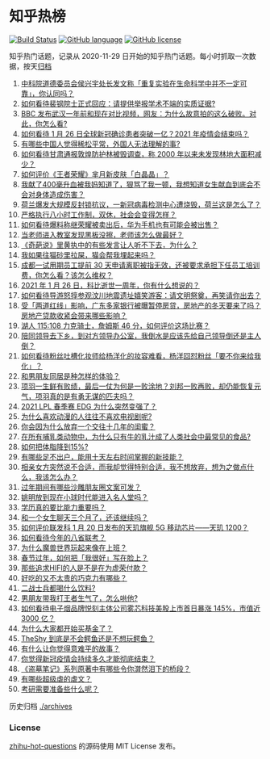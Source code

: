 # 知乎热榜
[![Build Status](https://github.com/ToWeLong/zhihu-hot-questions/workflows/CI/badge.svg)](https://github.com/ToWeLong/zhihu-hot-questions/actions)
[![GitHub language](https://img.shields.io/badge/language-golang-orange.svg)](https://golang.org/)
[![GitHub license](https://img.shields.io/github/license/ToWeLong/zhihu-hot-questions)](https://github.com/ToWeLong/zhihu-hot-questions/blob/main/LICENSE)

知乎热门话题，记录从 2020-11-29 日开始的知乎热门话题。每小时抓取一次数据，按天[归档](./archives)

<!-- BEGIN -->

1. [中科院道德委员会侯兴宇处长发文称「重复实验在生命科学中并不一定可靠」，你认同吗？](https://www.zhihu.com/question/441079956)
1. [如何看待裴钢院士正式回应：请提供举报学术不端的实质证据?](https://www.zhihu.com/question/441180206)
1. [BBC 发布武汉一年前和现在对比视频，网友：为什么故意拍的这么破败。对此，你怎么看?](https://www.zhihu.com/question/440241502)
1. [如何看待 1 月 26 日全球新冠确诊患者突破一亿？2021 年疫情会结束吗？](https://www.zhihu.com/question/441055229)
1. [有哪些中国人觉得稀松平常，外国人无法理解的事?](https://www.zhihu.com/question/435879884)
1. [如何看待甘肃通报敦煌防护林被毁调查，称 2000 年以来未发现林地大面积减少？](https://www.zhihu.com/question/441237661)
1. [如何评价《王者荣耀》芈月新皮肤「白晶晶」？](https://www.zhihu.com/question/441100027)
1. [我献了400毫升血被我妈知道了，狠骂了我一顿，我想知道女生献血到底会不会对身体造成伤害？](https://www.zhihu.com/question/433360504)
1. [荷兰爆发大规模反封锁抗议，一新冠病毒检测中心遭烧毁，荷兰这是怎么了？](https://www.zhihu.com/question/441067774)
1. [严格执行八小时工作制，双休，社会会变得怎样？](https://www.zhihu.com/question/401128014)
1. [如何看待爆料称继荣耀被卖出后，华为手机也有可能会被出售？](https://www.zhihu.com/question/440716092)
1. [当老师进入教室发现黑板没擦，老师该怎么做最好？](https://www.zhihu.com/question/439153083)
1. [《奇葩说》里黄执中的有些发言让人听不下去，为什么？](https://www.zhihu.com/question/438585272)
1. [我如果往猫砂里拉屎，猫会帮我埋起来吗？](https://www.zhihu.com/question/26766288)
1. [成都一试用期员工提前 30 天申请离职被指无效，还被要求承担下任员工培训费，你怎么看？该怎么维权？](https://www.zhihu.com/question/441091163)
1. [2021 年 1 月 26 日，科比逝世一周年，你有什么想说的？](https://www.zhihu.com/question/441143598)
1. [如何看待导游怒㨃参观汶川地震遗址嬉笑游客：请文明祭奠，再笑请你出去？](https://www.zhihu.com/question/441062228)
1. [受「两道红线」影响，广东多家银行被曝暂停房贷，房地产的冬天要来了吗？房地产贷款收紧会带来哪些影响？](https://www.zhihu.com/question/441131160)
1. [湖人 115:108 力克骑士，詹姆斯 46 分，如何评价这场比赛？](https://www.zhihu.com/question/441222105)
1. [陪同领导去下乡，到对方领导办公室，我倒水是应该先给自己领导倒还是主人倒？](https://www.zhihu.com/question/347858228)
1. [如何看待粉丝吐槽化妆师给杨洋化的妆容难看，杨洋回怼粉丝「要不你来给我化」？](https://www.zhihu.com/question/441140743)
1. [和男朋友同居是种怎样的体验？](https://www.zhihu.com/question/65343555)
1. [项羽一生鲜有败绩，最后一仗为何是一败涂地？刘邦一败再败，却仍能恢复元气，项羽真的是有勇无谋的匹夫吗？](https://www.zhihu.com/question/438299652)
1. [2021 LPL 春季赛 EDG 为什么突然变强了？](https://www.zhihu.com/question/440684806)
1. [为什么喜欢动漫的人往往不喜欢电视剧呢?](https://www.zhihu.com/question/439746443)
1. [你会因为什么放弃一个交往十几年的闺蜜？](https://www.zhihu.com/question/440304191)
1. [在所有哺乳类动物中，为什么只有牛的乳汁成了人类社会中最常见的食品?](https://www.zhihu.com/question/440396733)
1. [如何把体脂降到15%?](https://www.zhihu.com/question/361928955)
1. [有哪些足不出户，能用十天左右时间掌握的新技能？](https://www.zhihu.com/question/369762095)
1. [相亲女方突然说不合适，而我却觉得特别合适，我不想放弃，想为之做点什么，我该怎么办？](https://www.zhihu.com/question/440487005)
1. [过年期间有哪些沙雕朋友圈文案可发？](https://www.zhihu.com/question/440459478)
1. [姚明放到现在小球时代能进入名人堂吗？](https://www.zhihu.com/question/440892240)
1. [学历真的要比能力重要吗？](https://www.zhihu.com/question/439822274)
1. [和一个女生聊天三个月了，还该继续吗？](https://www.zhihu.com/question/439898581)
1. [如何评价联发科 1 月 20 日发布的天玑旗舰 5G 移动芯片——天玑 1200？](https://www.zhihu.com/question/440284486)
1. [如何看待今年的八省联考？](https://www.zhihu.com/question/438723099)
1. [为什么魔兽世界玩起来像在上班？](https://www.zhihu.com/question/441054656)
1. [春节过年，如何把「我很好」写在脸上？](https://www.zhihu.com/question/440698859)
1. [那些追求HIFI的人是不是在为虚荣付款？](https://www.zhihu.com/question/433419706)
1. [好吃的又不太贵的巧克力有哪些？](https://www.zhihu.com/question/35376222)
1. [二战士兵都喝什么饮料?](https://www.zhihu.com/question/438541247)
1. [男朋友带我打王者生气了，怎么哄他?](https://www.zhihu.com/question/440537210)
1. [如何看待电子烟品牌悦刻主体公司雾芯科技美股上市首日暴涨 145%，市值近 3000 亿？](https://www.zhihu.com/question/440744762)
1. [为什么大家都开始买基金了？](https://www.zhihu.com/question/440302773)
1. [TheShy 到底是不会鳄鱼还是不想玩鳄鱼？](https://www.zhihu.com/question/439958895)
1. [有什么让你觉得意难平的故事？](https://www.zhihu.com/question/435733265)
1. [你觉得新冠疫情会持续多久才能彻底结束？](https://www.zhihu.com/question/435771594)
1. [《盗墓笔记》系列原著中有哪些令你潸然泪下的桥段？](https://www.zhihu.com/question/440908652)
1. [有哪些超级虐的虐文？](https://www.zhihu.com/question/433259195)
1. [考研需要准备些什么呢？](https://www.zhihu.com/question/276237562)

<!-- END -->

历史归档 [./archives](./archives)


### License
[zhihu-hot-questions](https://github.com/towelong/zhihu-hot-questions) 的源码使用 MIT License 发布。